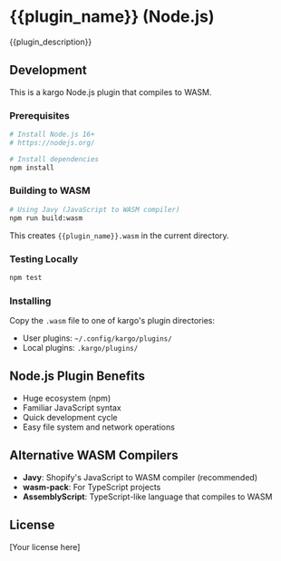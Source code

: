 # {{plugin_name}} (Node.js)

{{plugin_description}}

## Development

This is a kargo Node.js plugin that compiles to WASM.

### Prerequisites

```bash
# Install Node.js 16+
# https://nodejs.org/

# Install dependencies
npm install
```

### Building to WASM

```bash
# Using Javy (JavaScript to WASM compiler)
npm run build:wasm
```

This creates `{{plugin_name}}.wasm` in the current directory.

### Testing Locally

```bash
npm test
```

### Installing

Copy the `.wasm` file to one of kargo's plugin directories:
- User plugins: `~/.config/kargo/plugins/`
- Local plugins: `.kargo/plugins/`

## Node.js Plugin Benefits

- Huge ecosystem (npm)
- Familiar JavaScript syntax
- Quick development cycle
- Easy file system and network operations

## Alternative WASM Compilers

- **Javy**: Shopify's JavaScript to WASM compiler (recommended)
- **wasm-pack**: For TypeScript projects
- **AssemblyScript**: TypeScript-like language that compiles to WASM

## License

[Your license here]